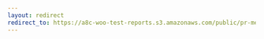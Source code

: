 ```yaml
---
layout: redirect
redirect_to: https://a8c-woo-test-reports.s3.amazonaws.com/public/pr-merge/43127/e2e/index.html
---
```

